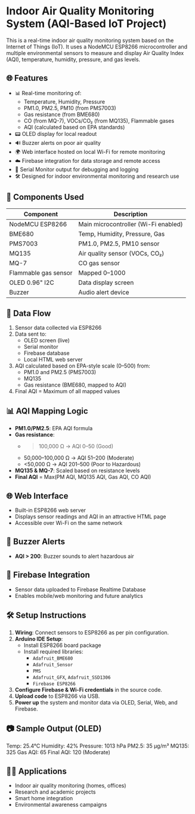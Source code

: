 # Indoor Air Quality Monitoring System (AQI-Based IoT Project)

This is a real-time indoor air quality monitoring system based on the Internet of Things (IoT). It uses a NodeMCU ESP8266 microcontroller and multiple environmental sensors to measure and display Air Quality Index (AQI), temperature, humidity, pressure, and gas levels.

## 🌐 Features

- 📊 Real-time monitoring of:
  - Temperature, Humidity, Pressure
  - PM1.0, PM2.5, PM10 (from PMS7003)
  - Gas resistance (from BME680)
  - CO (from MQ-7), VOCs/CO₂ (from MQ135), Flammable gases
  - AQI (calculated based on EPA standards)
- 📟 OLED display for local readout
- 🔊 Buzzer alerts on poor air quality
- 🌍 Web interface hosted on local Wi-Fi for remote monitoring
- ☁️ Firebase integration for data storage and remote access
- 📡 Serial Monitor output for debugging and logging
- 🛠️ Designed for indoor environmental monitoring and research use

## 🧰 Components Used

| Component        | Description                           |
|------------------|---------------------------------------|
| NodeMCU ESP8266  | Main microcontroller (Wi-Fi enabled) |
| BME680           | Temp, Humidity, Pressure, Gas         |
| PMS7003          | PM1.0, PM2.5, PM10 sensor             |
| MQ135            | Air quality sensor (VOCs, CO₂)        |
| MQ-7             | CO gas sensor                         |
| Flammable gas sensor | Mapped 0–1000                     |
| OLED 0.96" I2C   | Data display screen                   |
| Buzzer           | Audio alert device                    |

## 📡 Data Flow

1. Sensor data collected via ESP8266
2. Data sent to:
   - OLED screen (live)
   - Serial monitor
   - Firebase database
   - Local HTML web server
3. AQI calculated based on EPA-style scale (0–500) from:
   - PM1.0 and PM2.5 (PMS7003)
   - MQ135
   - Gas resistance (BME680, mapped to AQI)
4. Final AQI = Maximum of all mapped values

## 📊 AQI Mapping Logic

- **PM1.0/PM2.5**: EPA AQI formula
- **Gas resistance**:
  - >100,000 Ω → AQI 0–50 (Good)
  - 50,000–100,000 Ω → AQI 51–200 (Moderate)
  - <50,000 Ω → AQI 201–500 (Poor to Hazardous)
- **MQ135 & MQ-7**: Scaled based on resistance levels
- **Final AQI** = Max(PM AQI, MQ135 AQI, Gas AQI, CO AQI)

## 🌐 Web Interface

- Built-in ESP8266 web server
- Displays sensor readings and AQI in an attractive HTML page
- Accessible over Wi-Fi on the same network

## 🔔 Buzzer Alerts

- **AQI > 200**: Buzzer sounds to alert hazardous air

## 💾 Firebase Integration

- Sensor data uploaded to Firebase Realtime Database
- Enables mobile/web monitoring and future analytics

## 🛠️ Setup Instructions

1. **Wiring**: Connect sensors to ESP8266 as per pin configuration.
2. **Arduino IDE Setup**:
   - Install ESP8266 board package
   - Install required libraries:
     - `Adafruit_BME680`
     - `Adafruit_Sensor`
     - `PMS`
     - `Adafruit_GFX`, `Adafruit_SSD1306`
     - `Firebase ESP8266`
3. **Configure Firebase & Wi-Fi credentials** in the source code.
4. **Upload code** to ESP8266 via USB.
5. **Power up** the system and monitor data via OLED, Serial, Web, and Firebase.

## 📷 Sample Output (OLED)

Temp: 25.4°C
Humidity: 42%
Pressure: 1013 hPa
PM2.5: 35 µg/m³
MQ135: 325
Gas AQI: 65
Final AQI: 120 (Moderate)


## 👨‍🔬 Applications

- Indoor air quality monitoring (homes, offices)
- Research and academic projects
- Smart home integration
- Environmental awareness campaigns
